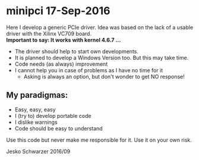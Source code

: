 # minipci 17-Sep-2016

Here I develop a generic PCIe driver. Idea was based on the lack of a usable driver with the Xilinx VC709 board.<br>
**Important to say: It works with kernel 4.6.7 ...**

* The driver should help to start own developments.
* It is planned to develop a Windows Version too. But this may take time.
* Code needs (as always) improvement
* I cannot help you in case of problems as I have no time for it
  * Asking is always an option, but don't wonder to get NO response!

## My paradigmas:

* Easy, easy, easy
* I (try to) develop portable code
* I dislike warnings
* Code should be easy to understand

Use this code but never make me responsible for it. Use it on your own risk.

Jesko Schwarzer 2016/09

